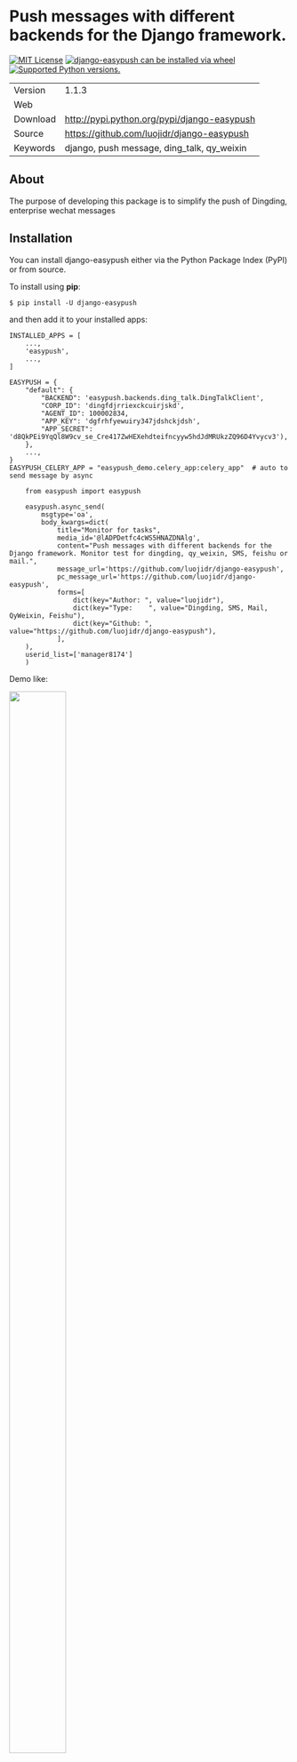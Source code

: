Push messages with different backends for the Django framework.
===============================================================

[![MIT License](https://img.shields.io/pypi/l/django-easypush.svg)](https://opensource.org/licenses/MIT)
[![django-easypush can be installed via wheel](https://img.shields.io/pypi/wheel/django-easypush.svg)](http://pypi.python.org/pypi/django-easypush/)
[![Supported Python versions.](https://img.shields.io/pypi/pyversions/django-easypush.svg)](http://pypi.python.org/pypi/django-easypush/)

|          |               |   
| ---------|:--------------| 
| Version  |1.1.3           | 
| Web      |               |  
| Download |<http://pypi.python.org/pypi/django-easypush>  |  
| Source   |<https://github.com/luojidr/django-easypush>   | 
| Keywords |django, push message, ding_talk, qy_weixin     | 


About
-----

The purpose of developing this package is to simplify the push of
Dingding, enterprise wechat messages

Installation
------------

You can install django-easypush either via the Python Package Index
(PyPI) or from source.

To install using **pip**:

``` {.sh}
$ pip install -U django-easypush
```

and then add it to your installed apps:

``` {.python}
INSTALLED_APPS = [
    ...,
    'easypush',
    ...,
]

EASYPUSH = {
    "default": {
        "BACKEND": 'easypush.backends.ding_talk.DingTalkClient',
        "CORP_ID": 'dingfdjrriexckcuirjskd',
        "AGENT_ID": 100002834,
        "APP_KEY": 'dgfrhfyewuiry347jdshckjdsh',
        "APP_SECRET": 'd8QkPEi9YqQl8W9cv_se_Cre417ZwHEXehdteifncyyw5hdJdMRUkzZQ96D4Yvycv3'),
    },
    ...,
}
EASYPUSH_CELERY_APP = "easypush_demo.celery_app:celery_app"  # auto to send message by async
```
``` {.python}
    from easypush import easypush

    easypush.async_send(
        msgtype='oa',
        body_kwargs=dict(
            title="Monitor for tasks",
            media_id='@lADPDetfc4cWS5HNAZDNAlg',
            content="Push messages with different backends for the Django framework. Monitor test for dingding, qy_weixin, SMS, feishu or mail.",
            message_url='https://github.com/luojidr/django-easypush',
            pc_message_url='https://github.com/luojidr/django-easypush',
            forms=[
                dict(key="Author: ", value="luojidr"),
                dict(key="Type:    ", value="Dingding, SMS, Mail, QyWeixin, Feishu"),
                dict(key="Github: ", value="https://github.com/luojidr/django-easypush"),
            ],
    ),
    userid_list=['manager8174']
    )
```
Demo like:  

<img src="https://upload-images.jianshu.io/upload_images/6901229-882ad7fa62916daa.jpg?imageMogr2/auto-orient/strip%7CimageView2/2/w/1240" width="45%" height="70%">  

### Downloading and installing from source

Download the latest version of django-easypush from
<http://pypi.python.org/pypi/django-easypush>

You can install it by doing the following,:

    $ tar xvfz django-easypush-0.0.0.tar.gz
    $ cd django-easypush-0.0.0
    $ python setup.py build
    # python setup.py install

The last command must be executed as a privileged user if you are not
currently using a virtualenv.
